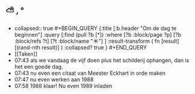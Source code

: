 ## ⛅ , °
- collapsed:: true
  #+BEGIN_QUERY 
  {:title [:b.header "Om de dag te beginnen"]
   :query [:find (pull ?b [*])
     :where 
       [?b :block/page ?p]
       [?b :block/refs ?t]
       [?t :block/name "☀️"]
   ]
   :result-transform ( fn [result] [(rand-nth result)] )
   :collapsed? true
  }
  #+END_QUERY
- [[Taken]]
- 07:43 als we vandaag de vijf doen plus het schilderij ophangen, dan is het een goede dag.
- 07:43 nu even een citaat van Meester Eckhart in orde maken
- 07:47 nu even werken aan 1988
- 07:58 1988 klaar! Nu even 1989 inladen